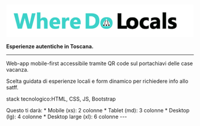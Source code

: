 ![Where Do Locals](assets/img/original/logo-wdl.png)

**Esperienze autentiche in Toscana.**  

---

Web-app mobile-first accessibile tramite QR code sul portachiavi delle case vacanza. 

Scelta guidata di esperienze locali e form dinamico per richiedere info allo satff. 

stack tecnologico:HTML, CSS, JS, Bootstrap

<!-- Invece di col-6 col-md-4, usa: -->
<div class="col-6 col-md-4 col-lg-3 col-xl-2">
Questo ti darà:
* Mobile (xs): 2 colonne
* Tablet (md): 3 colonne
* Desktop (lg): 4 colonne
* Desktop large (xl): 6 colonne
---
